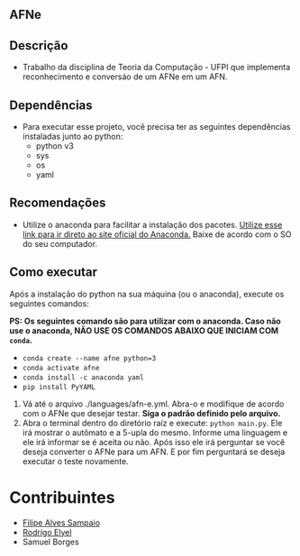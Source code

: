 ## AFNe

## Descrição
- Trabalho da disciplina de Teoria da Computação - UFPI que implementa reconhecimento e conversáo de um AFNe em um AFN.

## Dependências
- Para executar esse projeto, você precisa ter as seguintes dependências instaladas junto ao python:
    - python v3
    - sys
    - os
    - yaml

## Recomendações
- Utilize o anaconda para facilitar a instalação dos pacotes. [Utilize esse link para ir direto ao site oficial do Anaconda.](https://www.anaconda.com/) Baixe de acordo com o SO do seu computador. 

## Como executar
Após a instalação do python na sua máquina (ou o anaconda), execute os seguintes comandos:

**PS: Os seguintes comando são para utilizar com o anaconda. Caso não use o anaconda, NÃO USE OS COMANDOS ABAIXO QUE INICIAM COM ``` conda ```.**

- ``` conda create --name afne python=3 ```
- ``` conda activate afne ```
- ``` conda install -c anaconda yaml ```
- ``` pip install PyYAML ```

1) Vá até o arquivo ./languages/afn-e.yml. Abra-o e modifique de acordo com o AFNe que desejar testar. **Siga o padrão definido pelo arquivo.**
2) Abra o terminal dentro do diretório raíz e execute: ``` python main.py ```. Ele irá mostrar o autômato e a 5-upla do mesmo. Informe uma linguagem e ele irá informar se é aceita ou não. Após isso ele irá perguntar se você deseja converter o AFNe para um AFN. E por fim perguntará se deseja executar o teste novamente.

# Contribuintes
- [Filipe Alves Sampaio](https://github.com/filipeas)
- [Rodrigo Elyel](https://github.com/RodrigoElyel)
- Samuel Borges